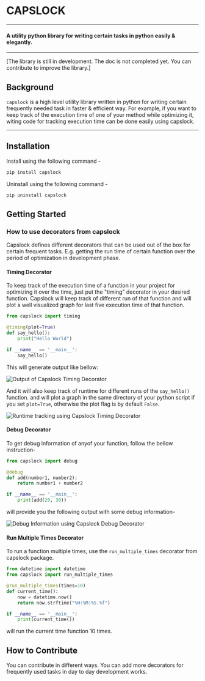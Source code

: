 # CAPSLOCK
----------------------------------------------
#### A utility python library for writing certain tasks in python easily & elegantly.
-----------------------------------------------
[The library is still in development. The doc is not completed yet. You can contribute to improve the library.]
## Background
<p align= "justify">

```capslock``` is a high level utility library written in python for writing certain frequently needed task in faster & efficient way. For example, if you want to keep track of the execution time of one of your method while optimizing it, witing code for tracking execution time can be done easily using capslock.
</p>

--------------------------------------------------


## Installation
Install using the following command - 
```bash
pip install capslock
```

Uninstall using the following command - 
```bash
pip uninstall capslock
```

## Getting Started

### How to use decorators from capslock

Capslock defines different decorators that can be used out of the box for certain frequent tasks. E.g. getting the run time of certain function over the period of optimization in development phase.

#### Timing Decorator

To keep track of the execution time of a function in your project for optimizing it over the time, just put the "timing" decorator in your desired function. Capslock will keep track of different run of that function and will plot a well visualized graph for last five execution time of that function.

```python
from capslock import timing

@timing(plot=True)
def say_hello():
    print("Hello World")

if __name__ == '__main__':
    say_hello()
```
This will generate output like bellow: 

![Output of Capslock Timing Decorator](https://raw.githubusercontent.com/faruk-ahmad/capslock/main/docs/output_1.png)

And it will also keep track of runtime for different runs of the ```say_hello()``` function. and will plot a graph in the same directory of your python script if you set ```plot=True```, otherwise the plot flag is by default ```False```.

![Runtime tracking using Capslock Timing Decorator](https://raw.githubusercontent.com/faruk-ahmad/capslock/main/docs/say_hello.png)


#### Debug Decorator

To get debug information of anyof your function, follow the bellow instruction-

```python
from capslock import debug

@debug
def add(number1, number2):
    return number1 + number2

if __name__ == '__main__':
    print(add(20, 30))
```

will provide you the following output with some debug information-

![Debug Information using Capslock Debug Decorator](https://raw.githubusercontent.com/faruk-ahmad/capslock/main/docs/debug.png)


#### Run Multiple Times Decorator

To run a function multiple times, use the ```run_multiple_times``` decorator from capslock package.

```python
from datetime import datetime
from capslock import run_multiple_times

@run_multiple_times(times=10)
def current_time():
    now = datetime.now()
    return now.strftime("%H:%M:%S.%f")

if __name__ == '__main__':
    print(current_time())
```

will run the current time function 10 times.

## How to Contribute

You can contribute in different ways. You can add more decorators for frequently used tasks in day to day development works.

